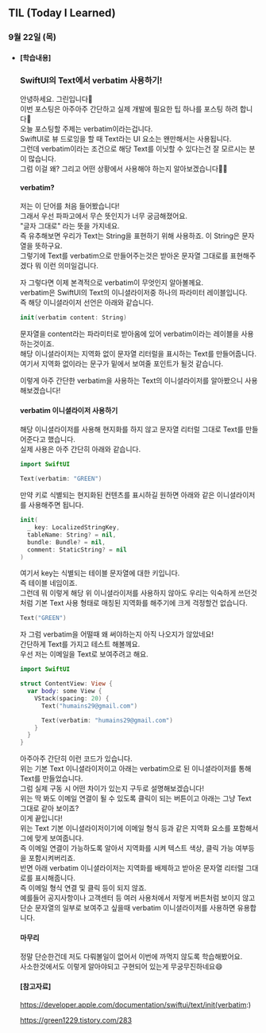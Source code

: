 ## TIL (Today I Learned)

### 9월 22일 (목)   

- #### [학습내용] 
  ### SwiftUI의 Text에서 verbatim 사용하기!   
  안녕하세요. 그린입니다🍏   
  이번 포스팅은 아주아주 간단하고 실제 개발에 필요한 팁 하나를 포스팅 하려 합니다🙌   
  오늘 포스팅할 주제는 verbatim이라는겁니다.   
  SwiftUI로 뷰 드로잉을 할 때 Text라는 UI 요소는 왠만해서는 사용됩니다.   
  그런데 verbatim이라는 조건으로 해당 Text를 이닛할 수 있다는건 잘 모르시는 분이 많습니다.   
  그럼 이걸 왜? 그리고 어떤 상황에서 사용해야 하는지 알아보겠습니다🕺🏻   

    #### verbatim?   

    저는 이 단어를 처음 들어봤습니다!    
    그래서 우선 파파고에서 무슨 뜻인지가 너무 궁금해졌어요.    
    "글자 그대로" 라는 뜻을 가지네요.    
    즉 유추해보면 우리가 Text는 String을 표현하기 위해 사용하죠. 이 String은 문자열을 뜻하구요.   
    그렇기에 Text를 verbatim으로 만들어주는것은 받아온 문자열 그대로를 표현해주겠다 뭐 이런 의미일겁니다.   

    자 그렇다면 이제 본격적으로 verbatim이 무엇인지 알아볼께요.    
    verbatim은 SwiftUI의 Text의 이니셜라이저중 하나의 파라미터 레이블입니다.   
    즉 해당 이니셜라이저 선언은 아래와 같습니다.   
    ```swift
    init(verbatim content: String)    
    ```
    문자열을 content라는 파라미터로 받아옴에 있어 verbatim이라는 레이블을 사용하는것이죠.    
    해당 이니셜라이저는 지역화 없이 문자열 리터럴을 표시하는 Text를 만들어줍니다.    
    여기서 지역화 없이라는 문구가 밑에서 보여줄 포인트가 될것 같습니다.    

    이렇게 아주 간단한 verbatim을 사용하는 Text의 이니셜라이저를 알아봤으니 사용해보겠습니다!   

    #### verbatim 이니셜라이저 사용하기    

    해당 이니셜라이저를 사용해 현지화를 하지 않고 문자열 리터럴 그대로 Text를 만들어준다고 했습니다.    
    실제 사용은 아주 간단히 아래와 같습니다.    
    ```swift
    import SwiftUI
  
    Text(verbatim: "GREEN")
    ```
    만약 키로 식별되는 현지화된 컨텐츠를 표시하길 원하면 아래와 같은 이니셜라이저를 사용해주면 됩니다.   
    ```swift 
    init(
      _ key: LocalizedStringKey,
      tableName: String? = nil,
      bundle: Bundle? = nil,
      comment: StaticString? = nil
    )
    ```
    여기서 key는 식별되는 테이블 문자열에 대한 키입니다.    
    즉 테이블 네임이죠.    
    그런데 뭐 이렇게 해당 위 이니셜라이저를 사용하지 않아도 우리는 익숙하게 쓰던것처럼 기본 Text 사용 형태로 매칭된 지역화를 해주기에 크게 걱정할건 없습니다.    
    ```swift
    Text("GREEN")
    ```

    자 그럼 verbatim을 어떨때 왜 써야하는지 아직 나오지가 않았네요!     
    간단하게 Text를 가지고 테스트 해볼께요.    
    우선 저는 이메일을 Text로 보여주려고 해요.    
    ```swift
    import SwiftUI
  
    struct ContentView: View {
      var body: some View {
        VStack(spacing: 20) {
          Text("humains29@gmail.com")
  
          Text(verbatim: "humains29@gmail.com")
        }
      }
    }
    ```
    아주아주 간단히 이런 코드가 있습니다.    
    위는 기본 Text 이니셜라이저이고 아래는 verbatim으로 된 이니셜라이저를 통해 Text를 만들었습니다.    
    그럼 실제 구동 시 어떤 차이가 있는지 구두로 설명해보겠습니다!   
    위는 딱 봐도 이메일 연결이 될 수 있도록 클릭이 되는 버튼이고 아래는 그냥 Text 그대로 같아 보이죠?   
    이게 끝입니다!   
    위는 Text 기본 이니셜라이저이기에 이메일 형식 등과 같은 지역화 요소를 포함해서 그에 맞게 보여줍니다.   
    즉 이메일 연결이 가능하도록 알아서 지역화를 시켜 텍스트 색상, 클릭 가능 여부등을 포함시켜버리죠.   
    반면 아래 verbatim 이니셜라이저는 지역화를 배제하고 받아온 문자열 리터럴 그대로를 표시해줍니다.   
    즉 이메일 형식 연결 및 클릭 등이 되지 않죠.   
    예를들어 공지사항이나 고객센터 등 여러 사용처에서 저렇게 버튼처럼 보이지 않고 단순 문자열의 일부로 보여주고 싶을때 verbatim 이니셜라이저를 사용하면 유용합니다.   

    #### 마무리   

    정말 단순한건데 저도 다뤄볼일이 없어서 이번에 까먹지 않도록 학습해봤어요.   
    사소한것에서도 이렇게 알아야되고 구현되어 있는게 무궁무진하네요😄    

    #### [참고자료]   

    https://developer.apple.com/documentation/swiftui/text/init(verbatim:)     
  
    https://green1229.tistory.com/283   
